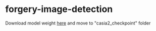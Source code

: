 # forgery-image-detection
Download model weight [here](https://drive.google.com/file/d/1FQ7czitmIpaeSnXuPIwFYVIJhOSTEBt-/view) and move to "casia2_checkpoint" folder